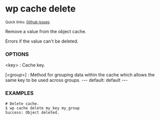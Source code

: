 # wp cache delete

<small>Quick links: <a href="https://github.com/wp-cli/wp-cli/issues?q=is%3Aopen+label%3Acommand%3Acache-delete+sort%3Aupdated-desc">Github issues</a></small>

Remove a value from the object cache.

Errors if the value can't be deleted.

### OPTIONS

&lt;key&gt;
: Cache key.

[&lt;group&gt;]
: Method for grouping data within the cache which allows the same key to be used across groups.
\---
default: default
\---

### EXAMPLES

    # Delete cache.
    $ wp cache delete my_key my_group
    Success: Object deleted.



